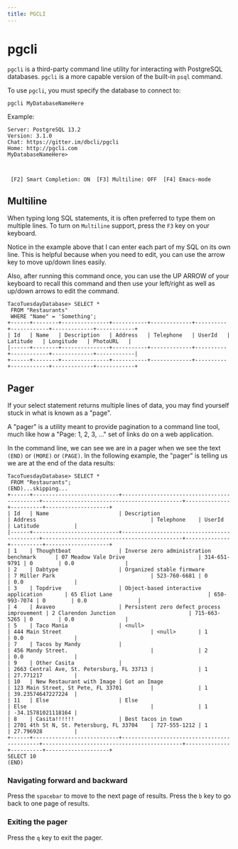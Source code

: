 ```yaml
---
title: PGCLI
---
```


# pgcli

`pgcli` is a third-party command line utility for interacting with PostgreSQL
databases. `pgcli` is a more capable version of the built-in `psql` command.

To use `pgcli`, you must specify the database to connect to:

```shell
pgcli MyDatabaseNameHere
```

Example:

```
Server: PostgreSQL 13.2
Version: 3.1.0
Chat: https://gitter.im/dbcli/pgcli
Home: http://pgcli.com
MyDatabaseNameHere>



 [F2] Smart Completion: ON  [F3] Multiline: OFF  [F4] Emacs-mode
```

## Multiline

When typing long SQL statements, it is often preferred to type them on multiple
lines. To turn on `Multiline` support, press the `F3` key on your keyboard.

Notice in the example above that I can enter each part of my SQL on its own
line. This is helpful because when you need to edit, you can use the arrow key
to move up/down lines easily.

Also, after running this command once, you can use the UP ARROW of your keyboard
to recall this command and then use your left/right as well as up/down arrows to
edit the command.

```
TacoTuesdayDatabase> SELECT *
 FROM "Restaurants"
 WHERE "Name" = 'Something';
+------+--------+---------------+-----------+-------------+----------+------------+-------------+------------+
| Id   | Name   | Description   | Address   | Telephone   | UserId   | Latitude   | Longitude   | PhotoURL   |
|------+--------+---------------+-----------+-------------+----------+------------+-------------+------------|
+------+--------+---------------+-----------+-------------+----------+------------+-------------+------------+
```

## Pager

If your select statement returns multiple lines of data, you may find yourself
stuck in what is known as a "page".

A "pager" is a utility meant to provide pagination to a command line tool, much
like how a "Page: 1, 2, 3, ..." set of links do on a web application.

In the command line, we can see we are in a pager when we see the text `(END)`
or `(MORE)` or `(PAGE)`. In the following example, the "pager" is telling us we
are at the end of the data results:

```
TacoTuesdayDatabase> SELECT *
 FROM "Restaurants";
(END)...skipping...
+------+---------------------------+--------------------------------------------+--------------------------------------------+--------------+----------+--------------------+
| Id   | Name                      | Description                                | Address                                    | Telephone    | UserId   | Latitude           |
|------+---------------------------+--------------------------------------------+--------------------------------------------+--------------+----------+--------------------+
| 1    | Thoughtbeat               | Inverse zero administration benchmark      | 07 Meadow Vale Drive                       | 314-651-9791 | 0        | 0.0                |
| 2    | Dabtype                   | Organized stable firmware                  | 7 Miller Park                              | 523-760-6681 | 0        | 0.0                |
| 3    | Topdrive                  | Object-based interactive application       | 65 Eliot Lane                              | 650-993-7074 | 0        | 0.0                |
| 4    | Avaveo                    | Persistent zero defect process improvement | 2 Clarendon Junction                       | 715-663-5265 | 0        | 0.0                |
| 5    | Taco Mania                | <null>                                     | 444 Main Street                            | <null>       | 1        | 0.0                |
| 7    | Tacos by Mandy            |                                            | 456 Mandy Street.                          |              | 2        | 0.0                |
| 9    | Other Casita              |                                            | 2663 Central Ave, St. Petersburg, FL 33713 |              | 1        | 27.771217          |
| 10   | New Restaurant with Image | Got an Image                               | 123 Main Street, St Pete, FL 33701         |              | 1        | 39.23574647227224  |
| 11   | Else                      | Else                                       | Else                                       |              | 1        | -34.15781021118164 |
| 8    | Casita!!!!!!              | Best tacos in town                         | 2701 4th St N, St. Petersburg, FL 33704    | 727-555-1212 | 1        | 27.796928          |
+------+---------------------------+--------------------------------------------+--------------------------------------------+--------------+----------+--------------------+
SELECT 10
(END)
```

### Navigating forward and backward

Press the `spacebar` to move to the next page of results. Press the `b` key to
go back to one page of results.

### Exiting the pager

Press the `q` key to exit the pager.
